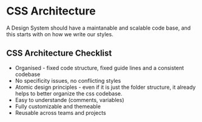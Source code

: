 # CSS Architecture

A Design System should have a maintanable and scalable code base, and this starts with on how we write our styles.

## CSS Architecture Checklist

- Organised - fixed code structure, fixed guide lines and a consistent codebase
- No specificity issues, no conflicting styles
- Atomic design principles - even if it is just the folder structure, it already helps to better organize the css codebase.
- Easy to understande (comments, variables)
- Fully customizable and themeable
- Reusable across teams and projects